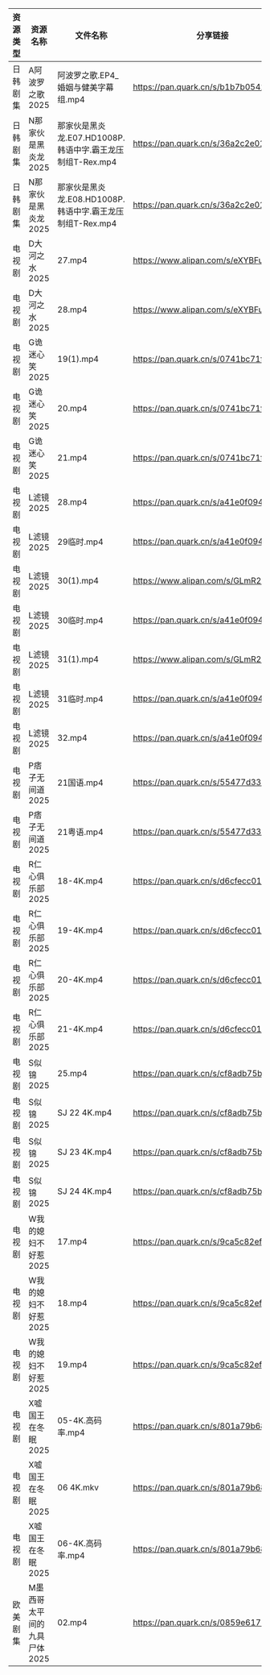 | 资源类型 | 资源名称             | 文件名称                                     | 分享链接                                 | 更新时间                |
| ---- | ---------------- | ---------------------------------------- | ------------------------------------ | ------------------- |
| 日韩剧集 | A阿波罗之歌 2025      | 阿波罗之歌.EP4_婚姻与健美字幕组.mp4                   | https://pan.quark.cn/s/b1b7b0542110  | 2025-03-12 21:20:58 |
| 日韩剧集 | N那家伙是黑炎龙2025     | 那家伙是黑炎龙.E07.HD1008P.韩语中字.霸王龙压制组T-Rex.mp4 | https://pan.quark.cn/s/36a2c2e010bc  | 2025-03-12 10:25:26 |
| 日韩剧集 | N那家伙是黑炎龙2025     | 那家伙是黑炎龙.E08.HD1008P.韩语中字.霸王龙压制组T-Rex.mp4 | https://pan.quark.cn/s/36a2c2e010bc  | 2025-03-12 16:25:14 |
| 电视剧  | D大河之水2025        | 27.mp4                                   | https://www.alipan.com/s/eXYBFuJS9eA | 2025-03-12 20:05:31 |
| 电视剧  | D大河之水2025        | 28.mp4                                   | https://www.alipan.com/s/eXYBFuJS9eA | 2025-03-12 20:05:30 |
| 电视剧  | G诡迷心笑2025        | 19(1).mp4                                | https://pan.quark.cn/s/0741bc71fa24  | 2025-03-12 10:22:27 |
| 电视剧  | G诡迷心笑2025        | 20.mp4                                   | https://pan.quark.cn/s/0741bc71fa24  | 2025-03-12 10:22:29 |
| 电视剧  | G诡迷心笑2025        | 21.mp4                                   | https://pan.quark.cn/s/0741bc71fa24  | 2025-03-12 16:22:36 |
| 电视剧  | L滤镜2025          | 28.mp4                                   | https://pan.quark.cn/s/a41e0f0948c0  | 2025-03-12 10:24:10 |
| 电视剧  | L滤镜2025          | 29临时.mp4                                 | https://pan.quark.cn/s/a41e0f0948c0  | 2025-03-12 10:24:02 |
| 电视剧  | L滤镜2025          | 30(1).mp4                                | https://www.alipan.com/s/GLmR2PDd3Kv | 2025-03-12 19:06:12 |
| 电视剧  | L滤镜2025          | 30临时.mp4                                 | https://pan.quark.cn/s/a41e0f0948c0  | 2025-03-12 10:24:06 |
| 电视剧  | L滤镜2025          | 31(1).mp4                                | https://www.alipan.com/s/GLmR2PDd3Kv | 2025-03-12 19:06:12 |
| 电视剧  | L滤镜2025          | 31临时.mp4                                 | https://pan.quark.cn/s/a41e0f0948c0  | 2025-03-12 10:23:58 |
| 电视剧  | L滤镜2025          | 32.mp4                                   | https://pan.quark.cn/s/a41e0f0948c0  | 2025-03-12 10:23:55 |
| 电视剧  | P痞子无间道2025       | 21国语.mp4                                 | https://pan.quark.cn/s/55477d33073c  | 2025-03-12 10:25:34 |
| 电视剧  | P痞子无间道2025       | 21粤语.mp4                                 | https://pan.quark.cn/s/55477d33073c  | 2025-03-12 10:25:37 |
| 电视剧  | R仁心俱乐部2025       | 18-4K.mp4                                | https://pan.quark.cn/s/d6cfecc01934  | 2025-03-12 10:26:00 |
| 电视剧  | R仁心俱乐部2025       | 19-4K.mp4                                | https://pan.quark.cn/s/d6cfecc01934  | 2025-03-12 10:26:03 |
| 电视剧  | R仁心俱乐部2025       | 20-4K.mp4                                | https://pan.quark.cn/s/d6cfecc01934  | 2025-03-12 21:25:21 |
| 电视剧  | R仁心俱乐部2025       | 21-4K.mp4                                | https://pan.quark.cn/s/d6cfecc01934  | 2025-03-12 21:25:31 |
| 电视剧  | S似锦2025          | 25.mp4                                   | https://pan.quark.cn/s/cf8adb75bbfb  | 2025-03-12 21:25:41 |
| 电视剧  | S似锦2025          | SJ 22 4K.mp4                             | https://pan.quark.cn/s/cf8adb75bbfb  | 2025-03-12 10:26:30 |
| 电视剧  | S似锦2025          | SJ 23 4K.mp4                             | https://pan.quark.cn/s/cf8adb75bbfb  | 2025-03-12 10:26:27 |
| 电视剧  | S似锦2025          | SJ 24 4K.mp4                             | https://pan.quark.cn/s/cf8adb75bbfb  | 2025-03-12 10:26:09 |
| 电视剧  | W我的媳妇不好惹2025     | 17.mp4                                   | https://pan.quark.cn/s/9ca5c82efa68  | 2025-03-12 10:27:30 |
| 电视剧  | W我的媳妇不好惹2025     | 18.mp4                                   | https://pan.quark.cn/s/9ca5c82efa68  | 2025-03-12 16:26:40 |
| 电视剧  | W我的媳妇不好惹2025     | 19.mp4                                   | https://pan.quark.cn/s/9ca5c82efa68  | 2025-03-12 16:26:44 |
| 电视剧  | X嘘国王在冬眠2025      | 05-4K.高码率.mp4                            | https://pan.quark.cn/s/801a79b68013  | 2025-03-12 16:27:38 |
| 电视剧  | X嘘国王在冬眠2025      | 06 4K.mkv                                | https://pan.quark.cn/s/801a79b68013  | 2025-03-12 16:27:31 |
| 电视剧  | X嘘国王在冬眠2025      | 06-4K.高码率.mp4                            | https://pan.quark.cn/s/801a79b68013  | 2025-03-12 16:27:34 |
| 欧美剧集 | M墨西哥太平间的九具尸体2025 | 02.mp4                                   | https://pan.quark.cn/s/0859e6171b16  | 2025-03-12 10:24:59 |
